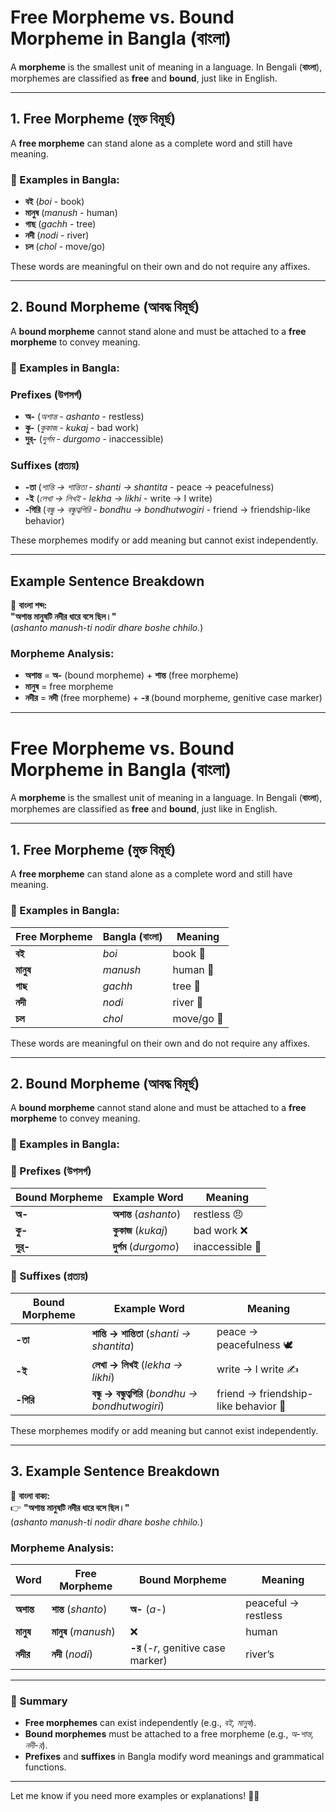# Free Morpheme vs. Bound Morpheme in Bangla (বাংলা)

A **morpheme** is the smallest unit of meaning in a language. In Bengali (**বাংলা**), morphemes are classified as **free** and **bound**, just like in English.

---

## 1. Free Morpheme (মুক্ত বিমূর্ছ)
A **free morpheme** can stand alone as a complete word and still have meaning.

### 🔹 Examples in Bangla:
- **বই** (*boi* - book)  
- **মানুষ** (*manush* - human)  
- **গাছ** (*gachh* - tree)  
- **নদী** (*nodi* - river)  
- **চল** (*chol* - move/go)  

These words are meaningful on their own and do not require any affixes.

---

## 2. Bound Morpheme (আবদ্ধ বিমূর্ছ)
A **bound morpheme** cannot stand alone and must be attached to a **free morpheme** to convey meaning.

### 🔹 Examples in Bangla:

### **Prefixes (উপসর্গ)**
- **অ-** (*অশান্ত* - *ashanto* - restless)  
- **কু-** (*কুকাজ* - *kukaj* - bad work)  
- **দুর্-** (*দুর্গম* - *durgomo* - inaccessible)  

### **Suffixes (প্রত্যয়)**
- **-তা** (*শান্তি → শান্তিতা* - *shanti → shantita* - peace → peacefulness)  
- **-ই** (*লেখা → লিখই* - *lekha → likhi* - write → I write)  
- **-গিরি** (*বন্ধু → বন্ধুত্বগিরি* - *bondhu → bondhutwogiri* - friend → friendship-like behavior)  

These morphemes modify or add meaning but cannot exist independently.

---

## **Example Sentence Breakdown**
📝 **বাংলা শব্দ:**  
**"অশান্ত মানুষটি নদীর ধারে বসে ছিল।"**  
(*ashanto manush-ti nodir dhare boshe chhilo.*)  

### **Morpheme Analysis:**
- **অশান্ত** = **অ-** (bound morpheme) + **শান্ত** (free morpheme)  
- **মানুষ** = free morpheme  
- **নদীর** = **নদী** (free morpheme) + **-র** (bound morpheme, genitive case marker)  

---



# **Free Morpheme vs. Bound Morpheme in Bangla (বাংলা)**

A **morpheme** is the smallest unit of meaning in a language. In Bengali (**বাংলা**), morphemes are classified as **free** and **bound**, just like in English.

---

## **1. Free Morpheme (মুক্ত বিমূর্ছ)**
A **free morpheme** can stand alone as a complete word and still have meaning.

### **🔹 Examples in Bangla:**
| Free Morpheme | Bangla (বাংলা) | Meaning |
|--------------|--------------|---------|
| **বই** | *boi* | book 📖 |
| **মানুষ** | *manush* | human 🧑 |
| **গাছ** | *gachh* | tree 🌳 |
| **নদী** | *nodi* | river 🌊 |
| **চল** | *chol* | move/go 🚶 |

These words are meaningful on their own and do not require any affixes.

---

## **2. Bound Morpheme (আবদ্ধ বিমূর্ছ)**
A **bound morpheme** cannot stand alone and must be attached to a **free morpheme** to convey meaning.

### **🔹 Examples in Bangla:**

### **📌 Prefixes (উপসর্গ)**
| Bound Morpheme | Example Word | Meaning |
|--------------|--------------|---------|
| **অ-** | **অশান্ত** (*ashanto*) | restless 😠 |
| **কু-** | **কুকাজ** (*kukaj*) | bad work ❌ |
| **দুর্-** | **দুর্গম** (*durgomo*) | inaccessible 🚧 |

### **📌 Suffixes (প্রত্যয়)**
| Bound Morpheme | Example Word | Meaning |
|--------------|--------------|---------|
| **-তা** | **শান্তি → শান্তিতা** (*shanti → shantita*) | peace → peacefulness 🕊️ |
| **-ই** | **লেখা → লিখই** (*lekha → likhi*) | write → I write ✍️ |
| **-গিরি** | **বন্ধু → বন্ধুত্বগিরি** (*bondhu → bondhutwogiri*) | friend → friendship-like behavior 🤝 |

These morphemes modify or add meaning but cannot exist independently.

---

## **3. Example Sentence Breakdown**
📝 **বাংলা বাক্য:**  
👉 **"অশান্ত মানুষটি নদীর ধারে বসে ছিল।"**  
(*ashanto manush-ti nodir dhare boshe chhilo.*)  

### **Morpheme Analysis:**
| Word | Free Morpheme | Bound Morpheme | Meaning |
|------|--------------|--------------|---------|
| **অশান্ত** | **শান্ত** (*shanto*) | **অ-** (*a-*) | peaceful → restless |
| **মানুষ** | **মানুষ** (*manush*) | ❌ | human |
| **নদীর** | **নদী** (*nodi*) | **-র** (*-r*, genitive case marker) | river’s |

---

### **📌 Summary**
- **Free morphemes** can exist independently (e.g., *বই, মানুষ*).  
- **Bound morphemes** must be attached to a free morpheme (e.g., *অ-শান্ত, নদী-র*).  
- **Prefixes** and **suffixes** in Bangla modify word meanings and grammatical functions.  

---

Let me know if you need more examples or explanations! 🚀😊
